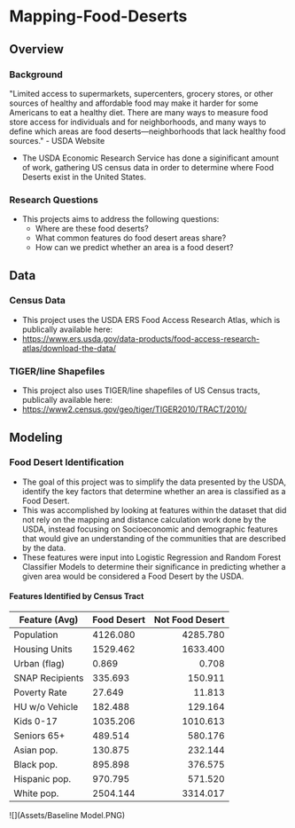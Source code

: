 # Mapping-Food-Deserts

## Overview

### Background
"Limited access to supermarkets, supercenters, grocery stores, or other sources of healthy and affordable food may make it harder for some Americans to eat a healthy diet. There are many ways to measure food store access for individuals and for neighborhoods, and many ways to define which areas are food deserts—neighborhoods that lack healthy food sources." - USDA Website

- The USDA Economic Research Service has done a siginificant amount of work, gathering US census data in order to determine where Food Deserts exist in the United States.
### Research Questions
- This projects aims to address the following questions:
    - Where are these food deserts?
    - What common features do food desert areas share?
    - How can we predict whether an area is a food desert?
    
## Data

### Census Data
- This project uses the USDA ERS Food Access Research Atlas, which is publically available here:
- https://www.ers.usda.gov/data-products/food-access-research-atlas/download-the-data/

### TIGER/line Shapefiles
- This project also uses TIGER/line shapefiles of US Census tracts, publically available here:
- https://www2.census.gov/geo/tiger/TIGER2010/TRACT/2010/

## Modeling

### Food Desert Identification
- The goal of this project was to simplify the data presented by the USDA, identify the key factors that determine whether an area is classified as a Food Desert.
- This was accomplished by looking at features within the dataset that did not rely on the mapping and distance calculation work done by the USDA, instead focusing on Socioeconomic and demographic features that would give an understanding of the communities that are described by the data.
- These features were input into Logistic Regression and Random Forest Classifier Models to determine their significance in predicting whether a given area would be considered a Food Desert by the USDA.

#### Features Identified by Census Tract

Feature (Avg)| Food Desert| Not Food Desert
------------ | ---------  | --------:
Population   | 4126.080   | 4285.780
Housing Units| 1529.462   | 1633.400
Urban (flag) | 0.869 | 0.708
SNAP Recipients | 335.693 | 150.911
Poverty Rate | 27.649 | 11.813
HU w/o Vehicle| 182.488 | 129.164
Kids 0-17| 1035.206 | 1010.613
Seniors 65+ | 489.514 | 580.176
Asian pop.  | 130.875 | 232.144
Black pop.  | 895.898 | 376.575
Hispanic pop.| 970.795 | 571.520
White pop.  | 2504.144 | 3314.017




![](Assets/Baseline Model.PNG)
